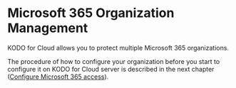 # Microsoft 365 Organization Management

KODO for Cloud allows you to protect multiple Microsoft 365 organizations.

The procedure of how to configure your organization before you start to configure it on KODO for Cloud server is described in the next chapter \([Configure Microsoft 365 access](microsoft-365-organization-management.md)\).

 



